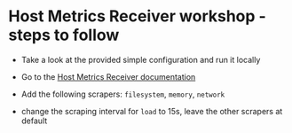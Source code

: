 # Host Metrics Receiver workshop - steps to follow

* Take a look at the provided simple configuration and run it locally

* Go to the [Host Metrics Receiver documentation](https://github.com/open-telemetry/opentelemetry-collector-contrib/tree/v0.51.0/receiver/hostmetricsreceiver)

* Add the following scrapers: `filesystem`, `memory`, `network`

* change the scraping interval for `load` to 15s, leave the other scrapers at default
